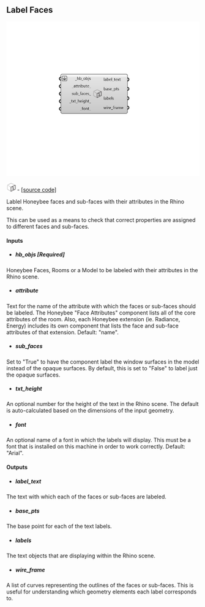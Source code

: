 ## Label Faces

![](../../images/components/Label_Faces.png)

![](../../images/icons/Label_Faces.png) - [[source code]](https://github.com/ladybug-tools/honeybee-grasshopper-core/blob/master/honeybee_grasshopper_core/src//HB%20Label%20Faces.py)


Lablel Honeybee faces and sub-faces with their attributes in the Rhino scene. 

This can be used as a means to check that correct properties are assigned to different faces and sub-faces. 



#### Inputs
* ##### hb_objs [Required]
Honeybee Faces, Rooms or a Model to be labeled with their attributes in the Rhino scene. 
* ##### attribute 
Text for the name of the attribute with which the faces or sub-faces should be labeled. The Honeybee "Face Attributes" component lists all of the core attributes of the room. Also, each Honeybee extension (ie. Radiance, Energy) includes its own component that lists the face and sub-face attributes of that extension. Default: "name". 
* ##### sub_faces 
Set to "True" to have the component label the window surfaces in the model instead of the opaque surfaces.  By default, this is set to "False" to label just the opaque surfaces. 
* ##### txt_height 
An optional number for the height of the text in the Rhino scene.  The default is auto-calculated based on the dimensions of the input geometry. 
* ##### font 
An optional name of a font in which the labels will display. This must be a font that is installed on this machine in order to work correctly. Default: "Arial". 

#### Outputs
* ##### label_text
The text with which each of the faces or sub-faces are labeled. 
* ##### base_pts
The base point for each of the text labels. 
* ##### labels
The text objects that are displaying within the Rhino scene. 
* ##### wire_frame
A list of curves representing the outlines of the faces or sub-faces. This is useful for understanding which geometry elements each label corresponds to. 